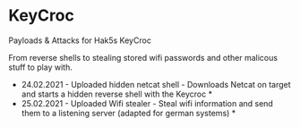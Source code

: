 # KeyCroc
Payloads &amp; Attacks for Hak5s KeyCroc

From reverse shells to stealing stored wifi passwords and other malicous stuff to play with.

* 24.02.2021 - Uploaded hidden netcat shell - Downloads Netcat on target and starts a hidden reverse shell with the Keycroc *
* 25.02.2021 - Uploaded Wifi stealer - Steal wifi information and send them to a listening server (adapted for german systems) *

